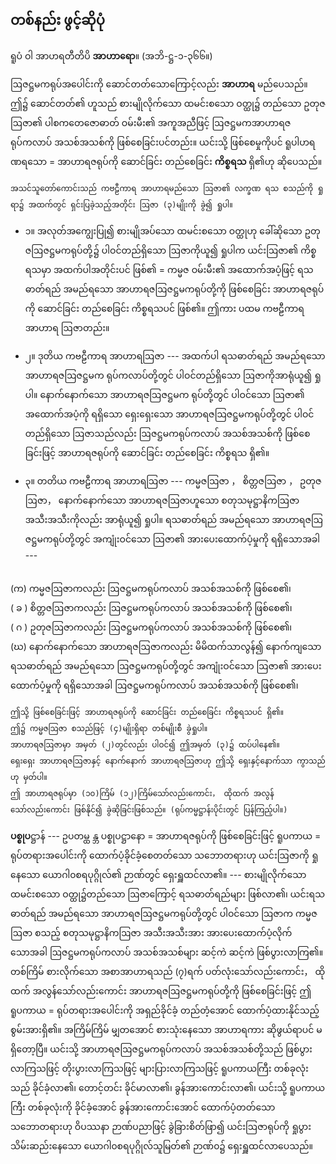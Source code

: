 ## တစ်နည်း ဖွင့်ဆိုပုံ

ရူပံ ဝါ အာဟရတီတိပိ **အာဟာရော**။ (အဘိ-ဋ္ဌ-၁-၃၆၆။)

ဩဇဋ္ဌမကရုပ်အပေါင်းကို ဆောင်တတ်သောကြောင့်လည်း **အာဟာရ** မည်ပေသည်။ 
ဤ၌ ဆောင်တတ်၏ ဟူသည် စားမျိုလိုက်သော ထမင်းစသော ဝတ္ထု၌ တည်သော ဥတုဇဩဇာ၏ ပါစကတေဇောဓာတ် ဝမ်းမီး၏ အကူအညီဖြင့် ဩဇဋ္ဌမကအာဟာရဇ ရုပ်ကလာပ် အသစ်အသစ်ကို ဖြစ်စေခြင်းပင်တည်း။ 
ယင်းသို့ ဖြစ်စေမှုကိုပင် ရူပါဟရဏရသော = အာဟာရဇရုပ်ကို ဆောင်ခြင်း တည်စေခြင်း **ကိစ္စရသ** ရှိ၏ဟု ဆိုပေသည်။

    အသင်သူတော်ကောင်းသည် ကဗဠီကာရ အာဟာရမည်သော ဩဇာ၏ လက္ခဏ ရသ စသည်ကို ရှုရာ၌ အထက်တွင် ရှင်းပြခဲ့သည့်အတိုင်း ဩဇာ (၃)မျိုးကို ခွဲ၍ ရှုပါ။

- ၁။ အလုတ်အကျွေးပြု၍ စားမျိုအပ်သော ထမင်းစသော ဝတ္ထုဟု ခေါ်ဆိုသော ဥတုဇဩဇဋ္ဌမကရုပ်တို့၌ ပါဝင်တည်ရှိသော ဩဇာကိုယူ၍ ရှုပါက ယင်းဩဇာ၏ ကိစ္စရသမှာ အထက်ပါအတိုင်းပင် ဖြစ်၏ = ကမ္မဇ ဝမ်းမီး၏ အထောက်အပံ့ဖြင့် ရသဓာတ်ရည် အမည်ရသော အာဟာရဇဩဇဋ္ဌမကရုပ်တို့ကို ဖြစ်စေခြင်း အာဟာရဇရုပ်ကို ဆောင်ခြင်း တည်စေခြင်း ကိစ္စရသပင် ဖြစ်၏။ 
ဤကား ပထမ ကဗဠီကာရ အာဟာရ ဩဇာတည်း။

- ၂။ ဒုတိယ ကဗဠီကာရ အာဟာရဩဇာ --- အထက်ပါ ရသဓာတ်ရည် အမည်ရသော အာဟာရဇဩဇဋ္ဌမက ရုပ်ကလာပ်တို့တွင် ပါဝင်တည်ရှိသော ဩဇာကိုအာရုံယူ၍ ရှုပါ။ 
နောက်နောက်သော အာဟာရဇဩဇဋ္ဌမက ရုပ်တို့တွင် ပါဝင်သော ဩဇာ၏ အထောက်အပံ့ကို ရရှိသော ရှေးရှေးသော အာဟာရဇဩဇဋ္ဌမကရုပ်တို့တွင် ပါဝင်တည်ရှိသော ဩဇာသည်လည်း ဩဇဋ္ဌမကရုပ်ကလာပ် အသစ်အသစ်ကို ဖြစ်စေခြင်းဖြင့် အာဟာရဇရုပ်ကို ဆောင်ခြင်း တည်စေခြင်း ကိစ္စရသ ရှိ၏။

- ၃။ တတိယ ကဗဠီကာရ အာဟာရဩဇာ --- ကမ္မဇဩဇာ ， စိတ္တဇဩဇာ ， ဥတုဇဩဇာ， နောက်နောက်သော အာဟာရဇဩဇာဟူသော စတုသမုဋ္ဌာနိကဩဇာ အသီးအသီးကိုလည်း အာရုံယူ၍ ရှုပါ။ 
ရသဓာတ်ရည် အမည်ရသော အာဟာရဇဩဇဋ္ဌမကရုပ်တို့တွင် အကျုံးဝင်သော ဩဇာ၏ အားပေးထောက်ပံ့မှုကို ရရှိသောအခါ ---

<br> (က) ကမ္မဇဩဇာကလည်း ဩဇဋ္ဌမကရုပ်ကလာပ် အသစ်အသစ်ကို ဖြစ်စေ၏၊
<br>( ခ ) စိတ္တဇဩဇာကလည်း ဩဇဋ္ဌမကရုပ်ကလာပ် အသစ်အသစ်ကို ဖြစ်စေ၏၊
<br>( ဂ ) ဥတုဇဩဇာကလည်း ဩဇဋ္ဌမကရုပ်ကလာပ် အသစ်အသစ်ကို ဖြစ်စေ၏၊
<br>(ဃ) နောက်နောက်သော အာဟာရဇဩဇာကလည်း မိမိထက်သာလွန်၍ နောက်ကျသော ရသဓာတ်ရည် အမည်ရသော ဩဇဋ္ဌမကရုပ်တို့တွင် အကျုံးဝင်သော ဩဇာ၏ အားပေးထောက်ပံ့မှုကို ရရှိသောအခါ ဩဇဋ္ဌမကရုပ်ကလာပ် အသစ်အသစ်ကို ဖြစ်စေ၏၊

    ဤသို့ ဖြစ်စေခြင်းဖြင့် အာဟာရဇရုပ်ကို ဆောင်ခြင်း တည်စေခြင်း ကိစ္စရသပင် ရှိ၏။ 
    ဤ၌ ကမ္မဇဩဇာ စသည်ဖြင့် (၄)မျိုးရှိရာ တစ်မျိုးစီ ခွဲရှုပါ။ 
    အာဟာရဇဩဇာမှာ အမှတ် (၂)တွင်လည်း ပါဝင်၍ ဤအမှတ် (၃)၌ ထပ်ပါနေ၏။ 
    ရှေးရှေး အာဟာရဇဩဇာနှင့် နောက်နောက် အာဟာရဇဩဇာဟု ဤသို့ ရှေးနှင့်နောက်သာ ကွာသည်ဟု မှတ်ပါ။ 
    ဤ အာဟာရဇရုပ်မှာ (၁၀)ကြိမ် (၁၂)ကြိမ်သော်လည်းကောင်း， ထိုထက် အလွန်သော်လည်းကောင်း ဖြစ်နိုင်၍ ခွဲဆိုခြင်းဖြစ်သည်။ (ရုပ်ကမ္မဋ္ဌာန်းပိုင်းတွင် ပြန်ကြည့်ပါ။)

**ပစ္စုပ**ဋ္ဌာန် --- ဥပတမ္ထ န္ဘ ပစ္စုပဋ္ဌာနော = အာဟာရဇရုပ်ကို ဖြစ်စေခြင်းဖြင့် ရူပကာယ  = ရုပ်တရားအပေါင်းကို ထောက်ပံ့ခိုင်ခံ့စေတတ်သော သဘောတရားဟု ယင်းဩဇာကို ရှုနေသော ယောဂါ၀စရပုဂ္ဂိုလ်၏ ဉာဏ်တွင် ရှေးရှူထင်လာ၏။ 
--- စားမျိုလိုက်သော ထမင်းစသော ဝတ္ထု၌တည်သော ဩဇာကြောင့် ရသဓာတ်ရည်များ ဖြစ်လာ၏၊ ယင်းရသဓာတ်ရည် အမည်ရသော အာဟာရဇဩဇဋ္ဌမကရုပ်တို့တွင် ပါဝင်သော ဩဇာက ကမ္မဇဩဇာ စသည့် စတုသမုဋ္ဌာနိကဩဇာ အသီးအသီးအား အားပေးထောက်ပံ့လိုက်သောအခါ ဩဇဋ္ဌမကရုပ်ကလာပ် အသစ်အသစ်များ ဆင့်ကဲ ဆင့်ကဲ ဖြစ်ပွားလာကြ၏။ 
တစ်ကြိမ် စားလိုက်သော အစာအာဟာရသည် (၇)ရက် ပတ်လုံးသော်လည်းကောင်း， ထိုထက် အလွန်သော်လည်းကောင်း အာဟာရဇဩဇဋ္ဌမကရုပ်တို့ကို ဖြစ်စေခြင်းဖြင့် ဤ ရူပကာယ = ရုပ်တရားအပေါင်းကို အရှည်ခိုင်ခံ့ တည်တံ့အောင် ထောက်ပံ့ထားနိုင်သည့် စွမ်းအားရှိ၏။ အကြိမ်ကြိမ် မျှတအောင် စားသုံးနေသော အာဟာရကား ဆိုဖွယ်ရာပင် မရှိတော့ပြီ။ 
ယင်းသို့ အာဟာရဇဩဇဋ္ဌမကရုပ်ကလာပ် အသစ်အသစ်တို့သည် ဖြစ်ပွားလာကြသဖြင့် တိုးပွားလာကြသဖြင့် များပြားလာကြသဖြင့် ရူပကာယကြီး တစ်ခုလုံးသည် ခိုင်ခံ့လာ၏၊ တောင့်တင်း ခိုင်မာလာ၏၊ ခွန်အားကောင်းလာ၏၊ ယင်းသို့ ရူပကာယကြီး တစ်ခုလုံးကို ခိုင်ခံ့အောင် ခွန်အားကောင်းအောင် ထောက်ပံ့တတ်သော သဘောတရားဟု ဝိပဿနာ ဉာဏ်ပညာဖြင့် ခွဲခြားစိတ်ဖြာ၍ ယင်းဩဇာရုပ်ကို ရှုပွား သိမ်းဆည်းနေသော ယောဂါ၀စရပုဂ္ဂိုလ်သူမြတ်၏ ဉာဏ်၀၌ ရှေးရှူထင်လာပေသည်။